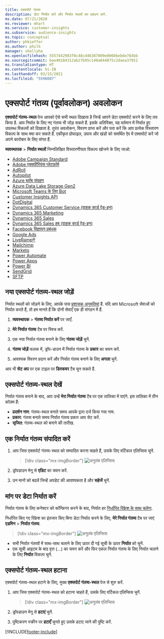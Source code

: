 ```yaml
---
title: एक्सपोर्ट गंतव्य
description: डेटा निर्यात करें और निर्यात स्थलों का प्रबंधन करें.
ms.date: 07/21/2020
ms.reviewer: mhart
ms.service: customer-insights
ms.subservice: audience-insights
ms.topic: conceptual
author: phkieffer
ms.author: philk
manager: shellyha
ms.openlocfilehash: 5557442983f8c48cd46387009e0060beb6e764bb
ms.sourcegitcommit: bae40184312ab27b95c140a044875c2daea37951
ms.translationtype: HT
ms.contentlocale: hi-IN
ms.lasthandoff: 03/15/2021
ms.locfileid: "5596087"
---
```

# <a name="export-destinations-preview-overview"></a>एक्सपोर्ट गंतव्य (पूर्वावलोकन) अवलोकन

**एक्सपोर्ट गंतव्य-स्थल** पेज आपको ऐसे सभी स्थल दिखाता है जिन्हें आपने डेटा एक्सपोर्ट करने के लिए तय किया है. आप निर्यात के लिए नए गंतव्य भी जोड़ सकते हैं. इसके अतिरिक्त, यह वर्तमान में निर्यात हुए उपलब्ध विकल्पों को दिखाता है. तुरंत अवलोकन, विवरण प्राप्त करें और पता करें कि आप प्रत्येक विस्तारण विकल्प के साथ क्या कर सकते हैं. एकीकृत प्रोफाइल, उपाय और खंडों को समर्थित ऐप में एक्सपोर्ट करें जो अपने कारोबार के लिए संगत हैं.

**व्यवस्थापक** > **निर्यात स्थलों** निम्नलिखित विस्तारणीयता विकल्प खोजने के लिए जाओ:

- [Adobe Campaign Standard](export-adobe-campaign-standard.md)
- [Adobe एक्सपीरियंस प्लेटफ़ॉर्म](export-adobe-experience-platform.md)
- [AdRoll](export-adroll.md)
- [Autopilot](export-autopilot.md)
- [Azure ब्लॉब संग्रहण](export-azure-blob-storage.md)
- [Azure Data Lake Storage Gen2](export-azure-data-lake-storage-gen2.md)
- [Microsoft Teams के लिए Bot](export-teams-bot.md)
- [Customer Insights API](apis.md)
- [DotDigital](export-dotdigital.md)
- [Dynamics 365 Customer Service (ग्राहक कार्ड ऐड-इन)](customer-card-add-in.md)
- [Dynamics 365 Marketing](export-dynamics365-marketing.md)
- [Dynamics 365 Sales](export-dynamics365-sales.md)
- [Dynamics 365 Sales हब (ग्राहक कार्ड ऐड-इन)](customer-card-add-in.md)
- [Facebook विज्ञापन प्रबंधक](export-facebook.md)
- [Google Ads](export-google-ads.md)
- [LiveRamp&reg;](export-liveramp.md)
- [Mailchimp](export-mailchimp.md)
- [Marketo](export-marketo.md)
- [Power Automate](export-power-automate.md)
- [Power Apps](export-power-apps.md)
- [Power BI](export-power-bi.md)
- [SendGrid](export-sendgrid.md)
- [SFTP](export-sftp.md)

## <a name="add-a-new-export-destination"></a>नया एक्सपोर्ट गंतव्य-स्थल जोड़ें

निर्यात स्थलों को जोड़ने के लिए, आपके पास [प्रशासक अनुमतियां](permissions.md) हैं. यदि आप Microsoft सेवाओं को निर्यात करते हैं, तो हम मानते हैं कि दोनों सेवाएँ एक ही संगठन में हैं.

1. **व्यवस्थापक** > **गंतव्य निर्यात करें** पर जाएँ.

1. **मेरे निर्यात गंतव्य** टैब पर स्विच करें.

1. एक नया निर्यात गंतव्य बनाने के लिए **गंतव्य जोड़ें** चुनें.

1. **गंतव्य जोड़ें** फलक में, ड्रॉप-डाउन में निर्यात गंतव्य के **प्रकार** का चयन करें.

1. आवश्यक विवरण प्रदान करें और निर्यात गंतव्य बनाने के लिए **अगला** चुनें.

आप भी **सेट अप** पर एक टाइल पर **डिस्कवर** टैब चुन सकते हैं.

## <a name="view-export-destinations"></a>एक्सपोर्ट गंतव्य-स्थल देखें

निर्यात गंतव्य बनाने के बाद, आप उन्हें **मेरा निर्यात गंतव्य** टैब पर एक तालिका में पाएंगे. इस तालिका में तीन कॉलम हैं:

- **प्रदर्शन नाम**: गंतव्य-स्थल बनाते समय आपके द्वारा दर्ज किया गया नाम.
- **प्रकार**: गंतव्य बनाते समय निर्यात गंतव्य प्रकार आप सेट करें.
- **सृजित**: गंतव्य-स्थल को बनाने की तारीख.

## <a name="edit-an-export-destination"></a>एक निर्यात गंतव्य संपादित करें

1. आप जिस एक्सपोर्ट गंतव्य-स्थल को सम्पादित करना चाहते हैं, उसके लिए वर्टिकल एलिप्सिस चुनें.

   > [!div class="mx-imgBorder"]
   > ![अनुलंब एलिप्सिस](media/export-destinations-page-ellipsis.png "ऊर्ध्वाधर दीर्घवृत्त")

1. ड्रॉपडाउन मेनू से **एडिट** का चयन करें.

1. उन मानों को बदलें जिन्हें अपडेट की आवश्यकता है और **सहेजें** चुनें.

## <a name="export-data-on-demand"></a>मांग पर डेटा निर्यात करें

निर्यात गंतव्य के लिए कनेक्टर को कॉन्फ़िगर करने के बाद, निर्यात हर [निर्धारित रिफ्रेश के साथ चलेगा](system.md#schedule-tab).

निर्धारित किए गए रिफ्रेश का इंतजार किए बिना डेटा निर्यात करने के लिए, **मेरे निर्यात गंतव्य** टैब पर जाएं **एडमिन** > **निर्यात गंतव्य**.

> [!div class="mx-imgBorder"]
> ![अनुलंब एलिप्सिस](media/export-destinations-page-ellipsis.png "ऊर्ध्वाधर दीर्घवृत्त")

- सभी निर्यात गंतव्यों में साथ-साथ चलाने के लिए ऊपर दी गई सूची के ऊपर **निर्यात** को चुनें.
- एक सूची आइटम के बाद वृत्त (...) का चयन करें और फिर एकल निर्यात गंतव्य के लिए निर्यात चलाने के लिए **निर्यात** विकल्प चुनें.

## <a name="remove-an-export-destination"></a>एक्सपोर्ट गंतव्य-स्थल हटाना

एक्सपोर्ट गंतव्य-स्थल हटाने के लिए, मुख्य **एक्सपोर्ट गंतव्य-स्थल** पेज से शुरु करें.

1. आप जिस एक्सपोर्ट गंतव्य-स्थल को हटाना चाहते हैं, उसके लिए वर्टिकल एलिप्सिस चुनें.

   > [!div class="mx-imgBorder"]
   > ![अनुलंब एलिप्सिस](media/export-destinations-page-ellipsis.png "ऊर्ध्वाधर दीर्घवृत्त")

2. ड्रॉपडाउन मेनू से **हटाएं** चुनें.

3. पुष्टिकरण स्क्रीन पर **हटाएँ** चुनते हुए उसके हटाए जाने की पुष्टि करें.


[!INCLUDE[footer-include](../includes/footer-banner.md)]
